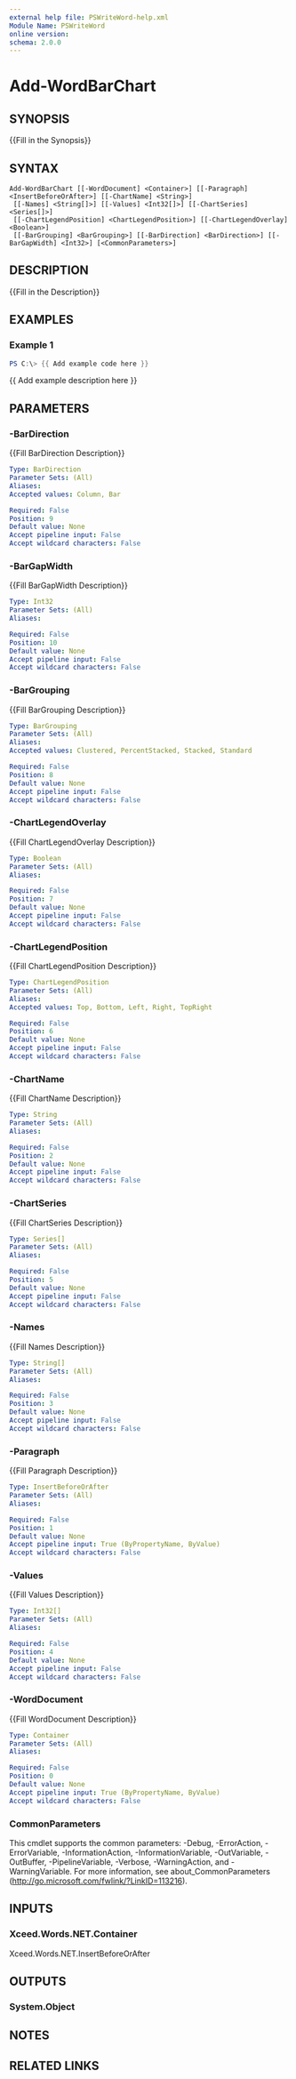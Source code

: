 ```yaml
---
external help file: PSWriteWord-help.xml
Module Name: PSWriteWord
online version:
schema: 2.0.0
---
```


# Add-WordBarChart

## SYNOPSIS
{{Fill in the Synopsis}}

## SYNTAX

```
Add-WordBarChart [[-WordDocument] <Container>] [[-Paragraph] <InsertBeforeOrAfter>] [[-ChartName] <String>]
 [[-Names] <String[]>] [[-Values] <Int32[]>] [[-ChartSeries] <Series[]>]
 [[-ChartLegendPosition] <ChartLegendPosition>] [[-ChartLegendOverlay] <Boolean>]
 [[-BarGrouping] <BarGrouping>] [[-BarDirection] <BarDirection>] [[-BarGapWidth] <Int32>] [<CommonParameters>]
```

## DESCRIPTION
{{Fill in the Description}}

## EXAMPLES

### Example 1
```powershell
PS C:\> {{ Add example code here }}
```

{{ Add example description here }}

## PARAMETERS

### -BarDirection
{{Fill BarDirection Description}}

```yaml
Type: BarDirection
Parameter Sets: (All)
Aliases:
Accepted values: Column, Bar

Required: False
Position: 9
Default value: None
Accept pipeline input: False
Accept wildcard characters: False
```

### -BarGapWidth
{{Fill BarGapWidth Description}}

```yaml
Type: Int32
Parameter Sets: (All)
Aliases:

Required: False
Position: 10
Default value: None
Accept pipeline input: False
Accept wildcard characters: False
```

### -BarGrouping
{{Fill BarGrouping Description}}

```yaml
Type: BarGrouping
Parameter Sets: (All)
Aliases:
Accepted values: Clustered, PercentStacked, Stacked, Standard

Required: False
Position: 8
Default value: None
Accept pipeline input: False
Accept wildcard characters: False
```

### -ChartLegendOverlay
{{Fill ChartLegendOverlay Description}}

```yaml
Type: Boolean
Parameter Sets: (All)
Aliases:

Required: False
Position: 7
Default value: None
Accept pipeline input: False
Accept wildcard characters: False
```

### -ChartLegendPosition
{{Fill ChartLegendPosition Description}}

```yaml
Type: ChartLegendPosition
Parameter Sets: (All)
Aliases:
Accepted values: Top, Bottom, Left, Right, TopRight

Required: False
Position: 6
Default value: None
Accept pipeline input: False
Accept wildcard characters: False
```

### -ChartName
{{Fill ChartName Description}}

```yaml
Type: String
Parameter Sets: (All)
Aliases:

Required: False
Position: 2
Default value: None
Accept pipeline input: False
Accept wildcard characters: False
```

### -ChartSeries
{{Fill ChartSeries Description}}

```yaml
Type: Series[]
Parameter Sets: (All)
Aliases:

Required: False
Position: 5
Default value: None
Accept pipeline input: False
Accept wildcard characters: False
```

### -Names
{{Fill Names Description}}

```yaml
Type: String[]
Parameter Sets: (All)
Aliases:

Required: False
Position: 3
Default value: None
Accept pipeline input: False
Accept wildcard characters: False
```

### -Paragraph
{{Fill Paragraph Description}}

```yaml
Type: InsertBeforeOrAfter
Parameter Sets: (All)
Aliases:

Required: False
Position: 1
Default value: None
Accept pipeline input: True (ByPropertyName, ByValue)
Accept wildcard characters: False
```

### -Values
{{Fill Values Description}}

```yaml
Type: Int32[]
Parameter Sets: (All)
Aliases:

Required: False
Position: 4
Default value: None
Accept pipeline input: False
Accept wildcard characters: False
```

### -WordDocument
{{Fill WordDocument Description}}

```yaml
Type: Container
Parameter Sets: (All)
Aliases:

Required: False
Position: 0
Default value: None
Accept pipeline input: True (ByPropertyName, ByValue)
Accept wildcard characters: False
```

### CommonParameters
This cmdlet supports the common parameters: -Debug, -ErrorAction, -ErrorVariable, -InformationAction, -InformationVariable, -OutVariable, -OutBuffer, -PipelineVariable, -Verbose, -WarningAction, and -WarningVariable. For more information, see about_CommonParameters (http://go.microsoft.com/fwlink/?LinkID=113216).

## INPUTS

### Xceed.Words.NET.Container
Xceed.Words.NET.InsertBeforeOrAfter

## OUTPUTS

### System.Object

## NOTES

## RELATED LINKS
